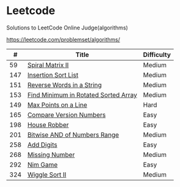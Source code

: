 # Leetcode

Solutions to LeetCode Online Judge(algorithms)

https://leetcode.com/problemset/algorithms/

|#|Title|Difficulty|
|---|-----|----------|
|59|[Spiral Matrix II](./src/idv/hank/leetcode/SpiralMatrixII.java)|Medium|
|147|[Insertion Sort List](./src/idv/hank/leetcode/InsertionSortList.java)|Medium|
|151|[Reverse Words in a String](./src/idv/hank/leetcode/ReverseWordsInAString.java)|Medium|
|153|[Find Minimum in Rotated Sorted Array](./src/idv/hank/leetcode/FindMinimumInRotatedSortedArray.java)|Medium|
|149|[Max Points on a Line](./src/idv/hank/leetcode/MaxPointsOnALine.java)|Hard|
|165|[Compare Version Numbers](./src/idv/hank/leetcode/CompareVersionNumbers.java)|Easy|
|198|[House Robber](./src/idv/hank/leetcode/HouseRobber.java)|Easy|
|201|[Bitwise AND of Numbers Range](./src/idv/hank/leetcode/BitwiseAndOfNumbersRange.java)|Medium|
|258|[Add Digits](./src/idv/hank/leetcode/AddDigits.java)|Easy|
|268|[Missing Number](./src/idv/hank/leetcode/MissingNumber.java)|Medium|
|292|[Nim Game](./src/idv/hank/leetcode/NimGame.java)|Easy|
|324|[Wiggle Sort II](./src/idv/hank/leetcode/WiggleSortII.java)|Medium|

